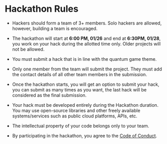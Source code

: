 # Hackathon Rules

* Hackers should form a team of 3+ members. Solo hackers are allowed, however, building a team is encouraged.

* The hackathon will start at **6:00 PM, 01/26** and end at **6:30PM, 01/28**, you work on your hack during the allotted time only. Older projects will not be allowed.

* You must submit a hack that is in line with the quantum game theme.
 
* Only one member from the team will submit the project. They must add the contact details of all other team members in the submission.

* Once the hackathon starts, you will get an option to submit your hack, you can submit as many times as you want, the last hack will be considered as the final submission.

* Your hack must be developed entirely during the Hackathon duration. You may use open-source libraries and other freely available systems/services such as public cloud platforms, APIs, etc.

* The intellectual property of your code belongs only to your team.

* By participating in the hackathon, you agree to the [Code of Conduct](CODE_OF_CONDUCT.md).
